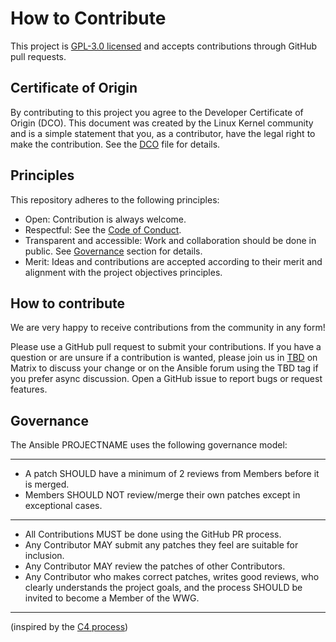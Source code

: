 # How to Contribute

This project is [GPL-3.0 licensed](COPYING) and accepts contributions through
GitHub pull requests.

## Certificate of Origin

By contributing to this project you agree to the Developer Certificate of
Origin (DCO). This document was created by the Linux Kernel community and is a
simple statement that you, as a contributor, have the legal right to make the
contribution. See the [DCO](DCO) file for details.

## Principles

This repository adheres to the following principles:

- Open: Contribution is always welcome.
- Respectful: See the [Code of Conduct](CODE_OF_CONDUCT.md).
- Transparent and accessible: Work and collaboration should be done in public.
  See [Governance](#governance) section for details.
- Merit: Ideas and contributions are accepted according to their merit and
  alignment with the project objectives principles.

## How to contribute

We are very happy to receive contributions from the community in any form!

Please use a GitHub pull request to submit your contributions. If you have a
question or are unsure if a contribution is wanted, please join us in
[TBD](#channel-name-here) on Matrix to discuss your change or on the Ansible forum 
using the TBD tag if you prefer async discussion. 
Open a GitHub issue to report bugs or request features.

## Governance

The Ansible PROJECTNAME uses the following governance model:

---
- A patch SHOULD have a minimum of 2 reviews from Members before it is merged.
- Members SHOULD NOT review/merge their own patches except in exceptional
  cases.
---
- All Contributions MUST be done using the GitHub PR process.
- Any Contributor MAY submit any patches they feel are suitable for inclusion.
- Any Contributor MAY review the patches of other Contributors. 
- Any Contributor who makes correct patches, writes good reviews, who clearly
  understands the project goals, and the process SHOULD be invited to become a
  Member of the WWG.
---

(inspired by the [C4 process](https://rfc.zeromq.org/spec/42))
